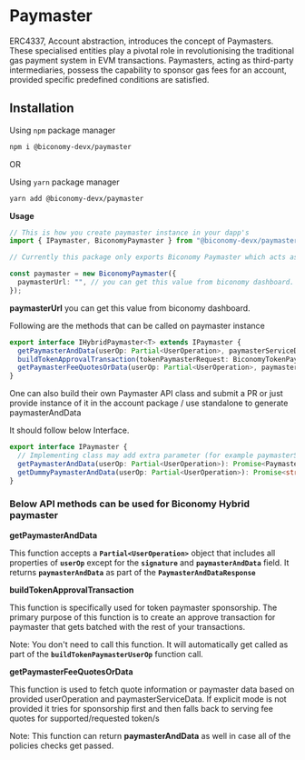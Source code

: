 # **Paymaster**

ERC4337, Account abstraction, introduces the concept of Paymasters. These specialised entities play a pivotal role in revolutionising the traditional gas payment system in EVM transactions. Paymasters, acting as third-party intermediaries, possess the capability to sponsor gas fees for an account, provided specific predefined conditions are satisfied.

## Installation

Using `npm` package manager

```bash
npm i @biconomy-devx/paymaster
```

OR

Using `yarn` package manager

```bash
yarn add @biconomy-devx/paymaster
```

**Usage**

```typescript
// This is how you create paymaster instance in your dapp's
import { IPaymaster, BiconomyPaymaster } from "@biconomy-devx/paymaster";

// Currently this package only exports Biconomy Paymaster which acts as a Hybrid paymaster for gas abstraction. You can sponsor user transactions but can also make users pay gas in supported ERC20 tokens.

const paymaster = new BiconomyPaymaster({
  paymasterUrl: "", // you can get this value from biconomy dashboard. https://dashboard.biconomy.io
});
```

**paymasterUrl** you can get this value from biconomy dashboard.

Following are the methods that can be called on paymaster instance

```typescript
export interface IHybridPaymaster<T> extends IPaymaster {
  getPaymasterAndData(userOp: Partial<UserOperation>, paymasterServiceData?: T): Promise<PaymasterAndDataResponse>;
  buildTokenApprovalTransaction(tokenPaymasterRequest: BiconomyTokenPaymasterRequest): Promise<Transaction>;
  getPaymasterFeeQuotesOrData(userOp: Partial<UserOperation>, paymasterServiceData: FeeQuotesOrDataDto): Promise<FeeQuotesOrDataResponse>;
}
```

One can also build their own Paymaster API class and submit a PR or just provide instance of it in the account package / use standalone to generate paymasterAndData

It should follow below Interface.

```typescript
export interface IPaymaster {
  // Implementing class may add extra parameter (for example paymasterServiceData with it's own type) in below function signature
  getPaymasterAndData(userOp: Partial<UserOperation>): Promise<PaymasterAndDataResponse>;
  getDummyPaymasterAndData(userOp: Partial<UserOperation>): Promise<string>;
}
```

### Below API methods can be used for Biconomy Hybrid paymaster

**getPaymasterAndData**

This function accepts a **`Partial<UserOperation>`** object that includes all properties of **`userOp`** except for the **`signature`** and **`paymasterAndData`** field. It returns **`paymasterAndData`** as part of the **`PaymasterAndDataResponse`**

**buildTokenApprovalTransaction**

This function is specifically used for token paymaster sponsorship. The primary purpose of this function is to create an approve transaction for paymaster that gets batched with the rest of your transactions.

Note: You don't need to call this function. It will automatically get called as part of the **`buildTokenPaymasterUserOp`** function call.

**getPaymasterFeeQuotesOrData**

This function is used to fetch quote information or paymaster data based on provided userOperation and paymasterServiceData. If explicit mode is not provided it tries for sponsorship first and then falls back to serving fee quotes for supported/requested token/s

Note: This function can return **paymasterAndData** as well in case all of the policies checks get passed.
